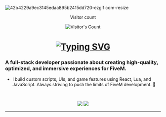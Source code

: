 ![42b4229a9ec3145edaa895b2415dd720-ezgif com-resize](https://github.com/user-attachments/assets/9389da2d-a031-487a-ae4f-32c766ceacf1)

<div align="center"> 
  <p>Visitor count</p>
  <img src="https://profile-counter.glitch.me/{USERNAME}/count.svg" alt="Visitor's Count" />
</div>

<h1 align="center">
<a href="https://git.io/typing-svg"><img src="https://readme-typing-svg.herokuapp.com?font=Fira+Code&size=50&pause=1000&center=true&vCenter=true&width=500&height=70&lines=Hello+There+%F0%9F%91%8B;I+am+Erythos" alt="Typing SVG" /></a>
</h1>



### A full-stack developer passionate about creating high-quality, optimized, and immersive experiences for FiveM.
-  I build custom scripts, UIs, and game features using React, Lua, and JavaScript. Always striving to push the limits of FiveM development. 🚀
  
<br>

<p align="center">
  <img src="https://skillicons.dev/icons?i=react" />
  <img src="https://skillicons.dev/icons?i=html,css,js,vue,git" />
</p>

<hr>
